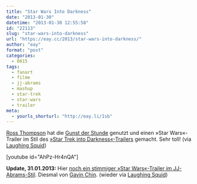 ```yaml
---
title: "Star Wars Into Darkness"
date: "2013-01-30"
datetime: "2013-01-30 12:55:58"
id: "22113"
slug: "star-wars-into-darkness"
url: "https://eay.cc/2013/star-wars-into-darkness/"
author: "eay"
format: "post"
categories:
  - 0815
tags:
  - fanart
  - filme
  - jj-abrams
  - mashup
  - star-trek
  - star-wars
  - trailer
meta:
  - yourls_shorturl: "http://eay.li/1sb"
---
```


[Ross Thompson](https://twitter.com/shocksuspect) hat die [Gunst der Stunde](//eay.cc/2013/jj-abrams-ubernimmt-star-wars/) genutzt und einen »Star Wars«-Trailer im Stil des [»Star Trek into Darkness«-Trailers](http://www.youtube.com/watch?v=r5gdbUC9mWU) gemacht. Sehr toll! (via [Laughing Squid](http://laughingsquid.com/star-wars-in-the-style-of-the-film-trailer-for-star-trek-into-darkness/))

\[youtube id="AhPz-Hr4nQA"\]

**Update, 31.01.2013:** Hier [noch ein stimmiger »Star Wars«-Trailer im JJ-Abrams-Stil](http://www.youtube.com/watch?v=XgiJxHjN2k8). Diesmal von [Gavin Chin](http://gavinchin.com/). (wieder via [Laughing Squid](http://laughingsquid.com/fan-made-star-wars-movie-trailer-in-the-style-of-j-j-abrams/))
